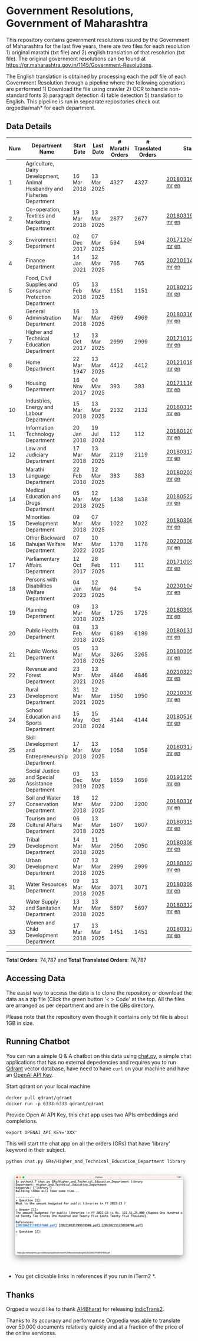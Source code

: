 # Government Resolutions, Government of Maharashtra

This repository contains government resolutions issued by the Government of Maharashtra for the last five years, there are two files for each resolution 1) original marathi (txt file) and 2) english translation of that resolution (txt file). The original government resolutions can be found at https://gr.maharashtra.gov.in/1145/Government-Resolutions.

The English translation is obtained by processing each the pdf file of each Government Resolution through a pipeline where the following operations are performed 1) Download the file using crawler 2) OCR to handle non-standard fonts 3) paragraph detection 4) table  detection 5) translation to English. This pipeline is run in sepearate repositories check out orgpedia/mah* for each department.


## Data Details

| Num | Department Name | Start Date | Last Date | # Marathi Orders | # Translated Orders | Starting Order | Last Order |
| --- | --------------- | ---------- | --------- | ---------------- | ------------------- | -------------- | ---------- |
| 1 | Agriculture, Dairy Development, Animal Husbandry and Fisheries Department | 16 Mar 2018 | 13 Mar 2025 | 4327 | 4327 | [201803161624182101.pdf](https://gr.maharashtra.gov.in/Site/Upload/Government%20Resolutions/English/201803161624182101.pdf) [mr](GRs/Agriculture,_Dairy_Development,_Animal_Husbandry_and_Fisheries_Department/201803161624182101.pdf.mr.txt) [en](GRs/Agriculture,_Dairy_Development,_Animal_Husbandry_and_Fisheries_Department/201803161624182101.pdf.en.txt) | [202503131552477501.pdf](https://gr.maharashtra.gov.in/Site/Upload/Government%20Resolutions/English/202503131552477501.pdf) [mr](GRs/Agriculture,_Dairy_Development,_Animal_Husbandry_and_Fisheries_Department/202503131552477501.pdf.mr.txt) [en](GRs/Agriculture,_Dairy_Development,_Animal_Husbandry_and_Fisheries_Department/202503131552477501.pdf.en.txt) |
| 2 | Co-operation, Textiles and Marketing Department | 19 Mar 2018 | 13 Mar 2025 | 2677 | 2677 | [201803191257576702.pdf](https://gr.maharashtra.gov.in/Site/Upload/Government%20Resolutions/English/201803191257576702.pdf) [mr](GRs/Co-operation,_Textiles_and_Marketing_Department/201803191257576702.pdf.mr.txt) [en](GRs/Co-operation,_Textiles_and_Marketing_Department/201803191257576702.pdf.en.txt) | [202503131804518702.pdf](https://gr.maharashtra.gov.in/Site/Upload/Government%20Resolutions/English/202503131804518702.pdf) [mr](GRs/Co-operation,_Textiles_and_Marketing_Department/202503131804518702.pdf.mr.txt) [en](GRs/Co-operation,_Textiles_and_Marketing_Department/202503131804518702.pdf.en.txt) |
| 3 | Environment Department | 02 Dec 2017 | 07 Mar 2025 | 594 | 594 | [201712041147216904.pdf](https://gr.maharashtra.gov.in/Site/Upload/Government%20Resolutions/English/201712041147216904.pdf) [mr](GRs/Environment_Department/201712041147216904.pdf.mr.txt) [en](GRs/Environment_Department/201712041147216904.pdf.en.txt) | [202503071700138904.pdf](https://gr.maharashtra.gov.in/Site/Upload/Government%20Resolutions/English/202503071700138904.pdf) [mr](GRs/Environment_Department/202503071700138904.pdf.mr.txt) [en](GRs/Environment_Department/202503071700138904.pdf.en.txt) |
| 4 | Finance Department | 14 Jan 2021 | 12 Mar 2025 | 765 | 765 | [202101141237329905.pdf](https://gr.maharashtra.gov.in/Site/Upload/Government%20Resolutions/English/202101141237329905.pdf) [mr](GRs/Finance_Department/202101141237329905.pdf.mr.txt) [en](GRs/Finance_Department/202101141237329905.pdf.en.txt) | [202503121625154905.pdf](https://gr.maharashtra.gov.in/Site/Upload/Government%20Resolutions/English/202503121625154905.pdf) [mr](GRs/Finance_Department/202503121625154905.pdf.mr.txt) [en](GRs/Finance_Department/202503121625154905.pdf.en.txt) |
| 5 | Food, Civil Supplies and Consumer Protection Department | 05 Feb 2018 | 13 Mar 2025 | 1151 | 1151 | [201802121244545806.pdf](https://gr.maharashtra.gov.in/Site/Upload/Government%20Resolutions/English/201802121244545806.pdf) [mr](GRs/Food,_Civil_Supplies_and_Consumer_Protection_Department/201802121244545806.pdf.mr.txt) [en](GRs/Food,_Civil_Supplies_and_Consumer_Protection_Department/201802121244545806.pdf.en.txt) | [202503131305505406.pdf](https://gr.maharashtra.gov.in/Site/Upload/Government%20Resolutions/English/202503131305505406.pdf) [mr](GRs/Food,_Civil_Supplies_and_Consumer_Protection_Department/202503131305505406.pdf.mr.txt) [en](GRs/Food,_Civil_Supplies_and_Consumer_Protection_Department/202503131305505406.pdf.en.txt) |
| 6 | General Administration Department | 16 Mar 2018 | 13 Mar 2025 | 4969 | 4969 | [201803161224022707.pdf](https://gr.maharashtra.gov.in/Site/Upload/Government%20Resolutions/English/201803161224022707.pdf) [mr](GRs/General_Administration_Department/201803161224022707.pdf.mr.txt) [en](GRs/General_Administration_Department/201803161224022707.pdf.en.txt) | [202503131701402807.pdf](https://gr.maharashtra.gov.in/Site/Upload/Government%20Resolutions/English/202503131701402807.pdf) [mr](GRs/General_Administration_Department/202503131701402807.pdf.mr.txt) [en](GRs/General_Administration_Department/202503131701402807.pdf.en.txt) |
| 7 | Higher and Technical Education Department | 12 Oct 2017 | 13 Mar 2025 | 2999 | 2999 | [201710121514029708.pdf](https://gr.maharashtra.gov.in/Site/Upload/Government%20Resolutions/English/201710121514029708.pdf) [mr](GRs/Higher_and_Technical_Education_Department/201710121514029708.pdf.mr.txt) [en](GRs/Higher_and_Technical_Education_Department/201710121514029708.pdf.en.txt) | [202503131300410108.pdf](https://gr.maharashtra.gov.in/Site/Upload/Government%20Resolutions/English/202503131300410108.pdf) [mr](GRs/Higher_and_Technical_Education_Department/202503131300410108.pdf.mr.txt) [en](GRs/Higher_and_Technical_Education_Department/202503131300410108.pdf.en.txt) |
| 8 | Home Department | 22 Mar 1947 | 13 Mar 2025 | 4412 | 4412 | [201210191648552129.pdf](https://gr.maharashtra.gov.in/Site/Upload/Government%20Resolutions/English/201210191648552129.pdf) [mr](GRs/Home_Department/201210191648552129.pdf.mr.txt) [en](GRs/Home_Department/201210191648552129.pdf.en.txt) | [202503131620015729.pdf](https://gr.maharashtra.gov.in/Site/Upload/Government%20Resolutions/English/202503131620015729.pdf) [mr](GRs/Home_Department/202503131620015729.pdf.mr.txt) [en](GRs/Home_Department/202503131620015729.pdf.en.txt) |
| 9 | Housing Department | 16 Nov 2017 | 04 Mar 2025 | 393 | 393 | [201711161447076609.pdf](https://gr.maharashtra.gov.in/Site/Upload/Government%20Resolutions/English/201711161447076609.pdf) [mr](GRs/Housing_Department/201711161447076609.pdf.mr.txt) [en](GRs/Housing_Department/201711161447076609.pdf.en.txt) | [202503041837534609.pdf](https://gr.maharashtra.gov.in/Site/Upload/Government%20Resolutions/English/202503041837534609.pdf) [mr](GRs/Housing_Department/202503041837534609.pdf.mr.txt) [en](GRs/Housing_Department/202503041837534609.pdf.en.txt) |
| 10 | Industries, Energy and Labour Department | 15 Mar 2018 | 13 Mar 2025 | 2132 | 2132 | [201803151204055010.pdf](https://gr.maharashtra.gov.in/Site/Upload/Government%20Resolutions/English/201803151204055010.pdf) [mr](GRs/Industries,_Energy_and_Labour_Department/201803151204055010.pdf.mr.txt) [en](GRs/Industries,_Energy_and_Labour_Department/201803151204055010.pdf.en.txt) | [202503131824072310.pdf](https://gr.maharashtra.gov.in/Site/Upload/Government%20Resolutions/English/202503131824072310.pdf) [mr](GRs/Industries,_Energy_and_Labour_Department/202503131824072310.pdf.mr.txt) [en](GRs/Industries,_Energy_and_Labour_Department/202503131824072310.pdf.en.txt) |
| 11 | Information Technology Department | 20 Jan 2018 | 19 Jul 2024 | 112 | 112 | [201801201843024511.pdf](https://gr.maharashtra.gov.in/Site/Upload/Government%20Resolutions/English/201801201843024511.pdf) [mr](GRs/Information_Technology_Department/201801201843024511.pdf.mr.txt) [en](GRs/Information_Technology_Department/201801201843024511.pdf.en.txt) | [202407191742379111.pdf](https://gr.maharashtra.gov.in/Site/Upload/Government%20Resolutions/English/202407191742379111.pdf) [mr](GRs/Information_Technology_Department/202407191742379111.pdf.mr.txt) [en](GRs/Information_Technology_Department/202407191742379111.pdf.en.txt) |
| 12 | Law and Judiciary Department | 17 Mar 2018 | 13 Mar 2025 | 2119 | 2119 | [201803171129290212.pdf](https://gr.maharashtra.gov.in/Site/Upload/Government%20Resolutions/English/201803171129290212.pdf) [mr](GRs/Law_and_Judiciary_Department/201803171129290212.pdf.mr.txt) [en](GRs/Law_and_Judiciary_Department/201803171129290212.pdf.en.txt) | [202503131750277012.pdf](https://gr.maharashtra.gov.in/Site/Upload/Government%20Resolutions/English/202503131750277012.pdf) [mr](GRs/Law_and_Judiciary_Department/202503131750277012.pdf.mr.txt) [en](GRs/Law_and_Judiciary_Department/202503131750277012.pdf.en.txt) |
| 13 | Marathi Language Department | 22 Feb 2018 | 12 Mar 2025 | 383 | 383 | [201802031549154233.pdf](https://gr.maharashtra.gov.in/Site/Upload/Government%20Resolutions/English/201802031549154233.pdf) [mr](GRs/Marathi_Language_Department/201802031549154233.pdf.mr.txt) [en](GRs/Marathi_Language_Department/201802031549154233.pdf.en.txt) | [202503121445380733.pdf](https://gr.maharashtra.gov.in/Site/Upload/Government%20Resolutions/English/202503121445380733.pdf) [mr](GRs/Marathi_Language_Department/202503121445380733.pdf.mr.txt) [en](GRs/Marathi_Language_Department/202503121445380733.pdf.en.txt) |
| 14 | Medical Education and Drugs Department | 05 Mar 2018 | 12 Mar 2025 | 1438 | 1438 | [201805221424292513.pdf](https://gr.maharashtra.gov.in/Site/Upload/Government%20Resolutions/English/201805221424292513.pdf) [mr](GRs/Medical_Education_and_Drugs_Department/201805221424292513.pdf.mr.txt) [en](GRs/Medical_Education_and_Drugs_Department/201805221424292513.pdf.en.txt) | [202503121046325113.pdf](https://gr.maharashtra.gov.in/Site/Upload/Government%20Resolutions/English/202503121046325113.pdf) [mr](GRs/Medical_Education_and_Drugs_Department/202503121046325113.pdf.mr.txt) [en](GRs/Medical_Education_and_Drugs_Department/202503121046325113.pdf.en.txt) |
| 15 | Minorities Development Department | 09 Mar 2018 | 07 Mar 2025 | 1022 | 1022 | [201803091218355314.pdf](https://gr.maharashtra.gov.in/Site/Upload/Government%20Resolutions/English/201803091218355314.pdf) [mr](GRs/Minorities_Development_Department/201803091218355314.pdf.mr.txt) [en](GRs/Minorities_Development_Department/201803091218355314.pdf.en.txt) | [202503071559085314.pdf](https://gr.maharashtra.gov.in/Site/Upload/Government%20Resolutions/English/202503071559085314.pdf) [mr](GRs/Minorities_Development_Department/202503071559085314.pdf.mr.txt) [en](GRs/Minorities_Development_Department/202503071559085314.pdf.en.txt) |
| 16 | Other Backward Bahujan Welfare Department | 07 Mar 2022 | 10 Mar 2025 | 1178 | 1178 | [202203081752439334.pdf](https://gr.maharashtra.gov.in/Site/Upload/Government%20Resolutions/English/202203081752439334.pdf) [mr](GRs/Other_Backward_Bahujan_Welfare_Department/202203081752439334.pdf.mr.txt) [en](GRs/Other_Backward_Bahujan_Welfare_Department/202203081752439334.pdf.en.txt) | [202503101441414134.pdf](https://gr.maharashtra.gov.in/Site/Upload/Government%20Resolutions/English/202503101441414134.pdf) [mr](GRs/Other_Backward_Bahujan_Welfare_Department/202503101441414134.pdf.mr.txt) [en](GRs/Other_Backward_Bahujan_Welfare_Department/202503101441414134.pdf.en.txt) |
| 17 | Parliamentary Affairs Department | 12 Oct 2017 | 28 Feb 2025 | 111 | 111 | [201710031642378615.pdf](https://gr.maharashtra.gov.in/Site/Upload/Government%20Resolutions/English/201710031642378615.pdf) [mr](GRs/Parliamentary_Affairs_Department/201710031642378615.pdf.mr.txt) [en](GRs/Parliamentary_Affairs_Department/201710031642378615.pdf.en.txt) | [202502281846183415.pdf](https://gr.maharashtra.gov.in/Site/Upload/Government%20Resolutions/English/202502281846183415.pdf) [mr](GRs/Parliamentary_Affairs_Department/202502281846183415.pdf.mr.txt) [en](GRs/Parliamentary_Affairs_Department/202502281846183415.pdf.en.txt) |
| 18 | Persons with Disabilities Welfare Department | 04 Jan 2023 | 12 Mar 2025 | 94 | 94 | [202301041906309635.pdf](https://gr.maharashtra.gov.in/Site/Upload/Government%20Resolutions/English/202301041906309635.pdf) [mr](GRs/Persons_with_Disabilities_Welfare_Department/202301041906309635.pdf.mr.txt) [en](GRs/Persons_with_Disabilities_Welfare_Department/202301041906309635.pdf.en.txt) | [202503121430181135.pdf](https://gr.maharashtra.gov.in/Site/Upload/Government%20Resolutions/English/202503121430181135.pdf) [mr](GRs/Persons_with_Disabilities_Welfare_Department/202503121430181135.pdf.mr.txt) [en](GRs/Persons_with_Disabilities_Welfare_Department/202503121430181135.pdf.en.txt) |
| 19 | Planning Department | 09 Mar 2018 | 13 Mar 2025 | 1725 | 1725 | [201803091441032716.pdf](https://gr.maharashtra.gov.in/Site/Upload/Government%20Resolutions/English/201803091441032716.pdf) [mr](GRs/Planning_Department/201803091441032716.pdf.mr.txt) [en](GRs/Planning_Department/201803091441032716.pdf.en.txt) | [202503131725248616.pdf](https://gr.maharashtra.gov.in/Site/Upload/Government%20Resolutions/English/202503131725248616.pdf) [mr](GRs/Planning_Department/202503131725248616.pdf.mr.txt) [en](GRs/Planning_Department/202503131725248616.pdf.en.txt) |
| 20 | Public Health Department | 08 Feb 2018 | 13 Mar 2025 | 6189 | 6189 | [201801311722275417.pdf](https://gr.maharashtra.gov.in/Site/Upload/Government%20Resolutions/English/201801311722275417.pdf) [mr](GRs/Public_Health_Department/201801311722275417.pdf.mr.txt) [en](GRs/Public_Health_Department/201801311722275417.pdf.en.txt) | [202503131527447317.pdf](https://gr.maharashtra.gov.in/Site/Upload/Government%20Resolutions/English/202503131527447317.pdf) [mr](GRs/Public_Health_Department/202503131527447317.pdf.mr.txt) [en](GRs/Public_Health_Department/202503131527447317.pdf.en.txt) |
| 21 | Public Works Department | 05 Mar 2018 | 13 Mar 2025 | 3265 | 3265 | [201803051515468118.pdf](https://gr.maharashtra.gov.in/Site/Upload/Government%20Resolutions/English/201803051515468118.pdf) [mr](GRs/Public_Works_Department/201803051515468118.pdf.mr.txt) [en](GRs/Public_Works_Department/201803051515468118.pdf.en.txt) | [202503131511461518.pdf](https://gr.maharashtra.gov.in/Site/Upload/Government%20Resolutions/English/202503131511461518.pdf) [mr](GRs/Public_Works_Department/202503131511461518.pdf.mr.txt) [en](GRs/Public_Works_Department/202503131511461518.pdf.en.txt) |
| 22 | Revenue and Forest Department | 23 Mar 2021 | 13 Mar 2025 | 4846 | 4846 | [202103231328393119.pdf](https://gr.maharashtra.gov.in/Site/Upload/Government%20Resolutions/English/202103231328393119.pdf) [mr](GRs/Revenue_and_Forest_Department/202103231328393119.pdf.mr.txt) [en](GRs/Revenue_and_Forest_Department/202103231328393119.pdf.en.txt) | [202503131636042419.pdf](https://gr.maharashtra.gov.in/Site/Upload/Government%20Resolutions/English/202503131636042419...pdf) [mr](GRs/Revenue_and_Forest_Department/202503131636042419.pdf.mr.txt) [en](GRs/Revenue_and_Forest_Department/202503131636042419.pdf.en.txt) |
| 23 | Rural Development Department | 31 Mar 2021 | 12 Mar 2025 | 1950 | 1950 | [202103301021181120.pdf](https://gr.maharashtra.gov.in/Site/Upload/Government%20Resolutions/English/202103301021181120.pdf) [mr](GRs/Rural_Development_Department/202103301021181120.pdf.mr.txt) [en](GRs/Rural_Development_Department/202103301021181120.pdf.en.txt) | [202503121521049920.pdf](https://gr.maharashtra.gov.in/Site/Upload/Government%20Resolutions/English/202503121521049920.pdf) [mr](GRs/Rural_Development_Department/202503121521049920.pdf.mr.txt) [en](GRs/Rural_Development_Department/202503121521049920.pdf.en.txt) |
| 24 | School Education and Sports Department | 15 May 2018 | 15 Oct 2024 | 4144 | 4144 | [201805161114241221.pdf](https://gr.maharashtra.gov.in/Site/Upload/Government%20Resolutions/English/201805161114241221.pdf) [mr](GRs/School_Education_and_Sports_Department/201805161114241221.pdf.mr.txt) [en](GRs/School_Education_and_Sports_Department/201805161114241221.pdf.en.txt) | [202410152127537021.pdf](https://gr.maharashtra.gov.in/Site/Upload/Government%20Resolutions/English/202410152127537021.pdf) [mr](GRs/School_Education_and_Sports_Department/202410152127537021.pdf.mr.txt) [en](GRs/School_Education_and_Sports_Department/202410152127537021.pdf.en.txt) |
| 25 | Skill Development and Entrepreneurship Department | 17 Mar 2018 | 13 Mar 2025 | 1058 | 1058 | [201803171322099003.pdf](https://gr.maharashtra.gov.in/Site/Upload/Government%20Resolutions/English/201803171322099003.pdf) [mr](GRs/Skill_Development_and_Entrepreneurship_Department/201803171322099003.pdf.mr.txt) [en](GRs/Skill_Development_and_Entrepreneurship_Department/201803171322099003.pdf.en.txt) | [202503131712047503.pdf](https://gr.maharashtra.gov.in/Site/Upload/Government%20Resolutions/English/202503131712047503.pdf) [mr](GRs/Skill_Development_and_Entrepreneurship_Department/202503131712047503.pdf.mr.txt) [en](GRs/Skill_Development_and_Entrepreneurship_Department/202503131712047503.pdf.en.txt) |
| 26 | Social Justice and Special Assistance Department | 03 Dec 2019 | 13 Mar 2025 | 1659 | 1659 | [201912051107011622.pdf](https://gr.maharashtra.gov.in/Site/Upload/Government%20Resolutions/English/201912051107011622.pdf) [mr](GRs/Social_Justice_and_Special_Assistance_Department/201912051107011622.pdf.mr.txt) [en](GRs/Social_Justice_and_Special_Assistance_Department/201912051107011622.pdf.en.txt) | [202503131744268722.pdf](https://gr.maharashtra.gov.in/Site/Upload/Government%20Resolutions/English/202503131744268722.pdf) [mr](GRs/Social_Justice_and_Special_Assistance_Department/202503131744268722.pdf.mr.txt) [en](GRs/Social_Justice_and_Special_Assistance_Department/202503131744268722.pdf.en.txt) |
| 27 | Soil and Water Conservation Department | 16 Mar 2018 | 12 Mar 2025 | 2200 | 2200 | [201803161247582426.pdf](https://gr.maharashtra.gov.in/Site/Upload/Government%20Resolutions/English/201803161247582426.pdf) [mr](GRs/Soil_and_Water_Conservation_Department/201803161247582426.pdf.mr.txt) [en](GRs/Soil_and_Water_Conservation_Department/201803161247582426.pdf.en.txt) | [202503121543231626.pdf](https://gr.maharashtra.gov.in/Site/Upload/Government%20Resolutions/English/202503121543231626.pdf) [mr](GRs/Soil_and_Water_Conservation_Department/202503121543231626.pdf.mr.txt) [en](GRs/Soil_and_Water_Conservation_Department/202503121543231626.pdf.en.txt) |
| 28 | Tourism and Cultural Affairs Department | 06 Mar 2018 | 13 Mar 2025 | 1607 | 1607 | [201803151055091823.pdf](https://gr.maharashtra.gov.in/Site/Upload/Government%20Resolutions/English/201803151055091823.pdf) [mr](GRs/Tourism_and_Cultural_Affairs_Department/201803151055091823.pdf.mr.txt) [en](GRs/Tourism_and_Cultural_Affairs_Department/201803151055091823.pdf.en.txt) | [202503131328162423.pdf](https://gr.maharashtra.gov.in/Site/Upload/Government%20Resolutions/English/202503131328162423.pdf) [mr](GRs/Tourism_and_Cultural_Affairs_Department/202503131328162423.pdf.mr.txt) [en](GRs/Tourism_and_Cultural_Affairs_Department/202503131328162423.pdf.en.txt) |
| 29 | Tribal Development Department | 14 Mar 2018 | 11 Mar 2025 | 2050 | 2050 | [201803091105184924.pdf](https://gr.maharashtra.gov.in/Site/Upload/Government%20Resolutions/English/201803091105184924.pdf) [mr](GRs/Tribal_Development_Department/201803091105184924.pdf.mr.txt) [en](GRs/Tribal_Development_Department/201803091105184924.pdf.en.txt) | [202503111757477824.pdf](https://gr.maharashtra.gov.in/Site/Upload/Government%20Resolutions/English/202503111757477824.pdf) [mr](GRs/Tribal_Development_Department/202503111757477824.pdf.mr.txt) [en](GRs/Tribal_Development_Department/202503111757477824.pdf.en.txt) |
| 30 | Urban Development Department | 07 Mar 2018 | 13 Mar 2025 | 2999 | 2999 | [201803071203178325.pdf](https://gr.maharashtra.gov.in/Site/Upload/Government%20Resolutions/English/201803071203178325.pdf) [mr](GRs/Urban_Development_Department/201803071203178325.pdf.mr.txt) [en](GRs/Urban_Development_Department/201803071203178325.pdf.en.txt) | [202503131827166525.pdf](https://gr.maharashtra.gov.in/Site/Upload/Government%20Resolutions/English/202503131827166525.pdf) [mr](GRs/Urban_Development_Department/202503131827166525.pdf.mr.txt) [en](GRs/Urban_Development_Department/202503131827166525.pdf.en.txt) |
| 31 | Water Resources Department | 09 Mar 2018 | 13 Mar 2025 | 3071 | 3071 | [201803091034435527.pdf](https://gr.maharashtra.gov.in/Site/Upload/Government%20Resolutions/English/201803091034435527.pdf) [mr](GRs/Water_Resources_Department/201803091034435527.pdf.mr.txt) [en](GRs/Water_Resources_Department/201803091034435527.pdf.en.txt) | [202503131524519627.pdf](https://gr.maharashtra.gov.in/Site/Upload/Government%20Resolutions/English/202503131524519627.pdf) [mr](GRs/Water_Resources_Department/202503131524519627.pdf.mr.txt) [en](GRs/Water_Resources_Department/202503131524519627.pdf.en.txt) |
| 32 | Water Supply and Sanitation Department | 13 Mar 2018 | 13 Mar 2025 | 5697 | 5697 | [201803121414108428.pdf](https://gr.maharashtra.gov.in/Site/Upload/Government%20Resolutions/English/201803121414108428.pdf) [mr](GRs/Water_Supply_and_Sanitation_Department/201803121414108428.pdf.mr.txt) [en](GRs/Water_Supply_and_Sanitation_Department/201803121414108428.pdf.en.txt) | [202503131554069728.pdf](https://gr.maharashtra.gov.in/Site/Upload/Government%20Resolutions/English/202503131554069728.pdf) [mr](GRs/Water_Supply_and_Sanitation_Department/202503131554069728.pdf.mr.txt) [en](GRs/Water_Supply_and_Sanitation_Department/202503131554069728.pdf.en.txt) |
| 33 | Women and Child Development Department | 17 Mar 2018 | 13 Mar 2025 | 1451 | 1451 | [201803171539444330.pdf](https://gr.maharashtra.gov.in/Site/Upload/Government%20Resolutions/English/201803171539444330.pdf) [mr](GRs/Women_and_Child_Development_Department/201803171539444330.pdf.mr.txt) [en](GRs/Women_and_Child_Development_Department/201803171539444330.pdf.en.txt) | [202503131650487130.pdf](https://gr.maharashtra.gov.in/Site/Upload/Government%20Resolutions/English/202503131650487130.pdf) [mr](GRs/Women_and_Child_Development_Department/202503131650487130.pdf.mr.txt) [en](GRs/Women_and_Child_Development_Department/202503131650487130.pdf.en.txt) |
----------------------------------------------------------------------------------------------------

**Total Orders**: 74,787 and **Total Translated Orders**: 74,787
## Accessing Data

The easist way to access the data is to clone the repository or download the data as a zip file (Click the green button '< > Code' at the top. All the files are arranged as per department and are in the [GRs](GRs) directory.

Please note that the repository even though it contains only txt file is about 1GB in size.

## Running Chatbot

You can run a simple Q & A chatbot on this data using [chat.py](chat.py), a simple chat applications that has no external depedencies and requires you to run [Qdrant](https://qdrant.tech/) vector database, have need to have `curl` on your machine and have an [OpenAI API Key](https://help.openai.com/en/articles/4936850-where-do-i-find-my-secret-api-key).

Start qdrant on your local machine
```shell
docker pull qdrant/qdrant
docker run -p 6333:6333 qdrant/qdrant
```

Provide Open AI API Key, this chat app uses two APIs embeddings and completions.
```shell
export OPENAI_API_KEY='XXX'
```

This will start the chat app on all the orders (GRs) that have 'library' keyword in their subject.

```shell
python chat.py GRs/Higher_and_Technical_Education_Department library
```

![screenshot of running chat.py](screenshot.png)

* You get clickable links in references if you run in iTerm2 *.

## Thanks

Orgpedia would like to thank [AI4Bharat](https://ai4bharat.iitm.ac.in/) for releasing [IndicTrans2](https://github.com/AI4Bharat/IndicTrans2).

Thanks to its accuracy and performance Orgpedia was able to translate over 50,000 documents relatively quickly and at a fraction of the price of the online servicess.

